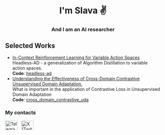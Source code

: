 <h1 align="center">I'm Slava ✌️</h1>
<h3 align="center">And I am an AI researcher</h3>

<h2 align="left">Selected Works</h2>

<ul>
  <li><a href="https://arxiv.org/pdf/2312.13327.pdf" target="blank">In-Context Reinforcement Learning for Variable Action Spaces</a></li>
  Headless-AD - a generalization of Algorithm Distillation to variable action spaces.
  <br>
  <b>Code</b>: <a href="https://github.com/corl-team/headless-ad" target="blank">headless-ad</a> 
  <li><a href="https://openreview.net/forum?id=0GpMf9UeI3G" target="blank">Understanding the Effectiveness of Cross-Domain Contrastive Unsupervised Domain Adaptation.</a></li>
  What is important in the application of Contrastive Loss in Unsupervised Domain Adaptation
  <br>
  <b>Code</b>: <a href="https://github.com/ummagumm-a/cross_domain_contrastive_uda" target="blank">cross_domain_contrastive_uda</a>  
</ul>

<h3 align="left">My contacts</h3>

<div align="left" style="display:flex; align-items:center; gap:12px;">
  <a href="https://t.me/ummagumm_a" target="_blank" rel="noopener noreferrer" style="text-decoration:none;">
    <picture>
      <source media="(prefers-color-scheme: dark)" srcset="https://cdn.simpleicons.org/telegram/ffffff" />
      <source media="(prefers-color-scheme: light)" srcset="https://cdn.simpleicons.org/telegram/0b0b0b" />
      <img alt="Telegram" height="30" width="40" src="https://cdn.simpleicons.org/telegram/0b0b0b" />
    </picture>
  </a>

  <a href="https://x.com/ummagumm_a" target="_blank" rel="noopener noreferrer" style="text-decoration:none;">
    <picture>
      <source media="(prefers-color-scheme: dark)" srcset="https://cdn.simpleicons.org/x/ffffff" />
      <source media="(prefers-color-scheme: light)" srcset="https://cdn.simpleicons.org/x/0b0b0b" />
      <img alt="X (Twitter)" height="30" width="40" src="https://cdn.simpleicons.org/x/0b0b0b" />
    </picture>
  </a>
</div>



